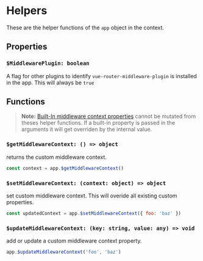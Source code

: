 # Helpers

These are the helper functions of the `app` object in the context.

## Properties

### `$MiddlewarePlugin: boolean`

A flag for other plugins to identify `vue-router-middleware-plugin` is installed in the app. This will always be `true`

## Functions

> __Note:__ [Built-In middleware context properties](context.html#built-in-properties) cannot be mutated from theses helper functions. If a built-in property is passed in the arguments it will get overriden by the internal value.

### `$getMiddlewareContext: () => object`

returns the custom middleware context.

```javascript
const context = app.$getMiddlewareContext()
```

### `$setMiddlewareContext: (context: object) => object`

set custom middleware context. This will overide all existing custom properties.

```javascript
const updatedContext = app.$setMiddlewareContext({ foo: 'baz' })
```

### `$updateMiddlewareContext: (key: string, value: any) => void`

add or update a custom middleware context property.

```javascript
app.$updateMiddlewareContext('foo', 'baz')
```
